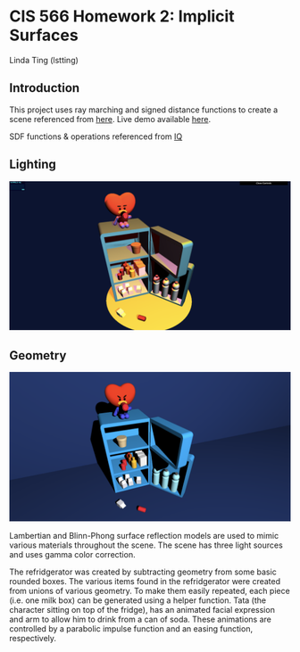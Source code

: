 # CIS 566 Homework 2: Implicit Surfaces

Linda Ting (lstting)

## Introduction
This project uses ray marching and signed distance functions to create a scene referenced from [here](https://twitter.com/bt21_/status/1151054299952119810). Live demo available [here](https://linda-ting.github.io/hw02-raymarching-sdfs/).

SDF functions & operations referenced from [IQ](https://www.iquilezles.org/www/articles/distfunctions/distfunctions.htm)

## Lighting
![](img/lit_1.png)

## Geometry
![](img/geometry.png)

Lambertian and Blinn-Phong surface reflection models are used to mimic various materials throughout the scene. The scene has three light sources and uses gamma color correction.

The refridgerator was created by subtracting geometry from some basic rounded boxes. The various items found in the refridgerator were created from unions of various geometry. To make them easily repeated, each piece (i.e. one milk box) can be generated using a helper function. Tata (the character sitting on top of the fridge), has an animated facial expression and arm to allow him to drink from a can of soda. These animations are controlled by a parabolic impulse function and an easing function, respectively. 